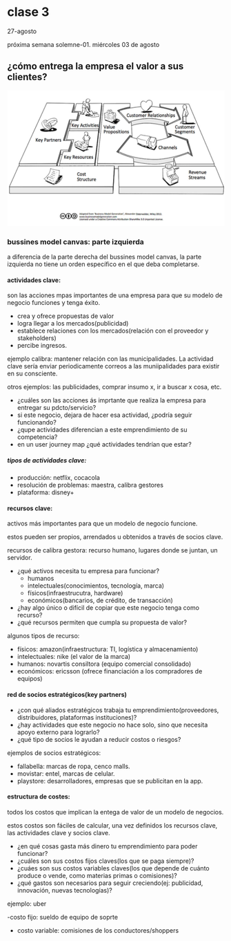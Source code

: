 # clase 3

27-agosto

próxima semana solemne-01. miércoles 03 de agosto

## ¿cómo entrega la empresa el valor a sus clientes?

![bussines model canvas](./imagenes/businees-model-canvas.jpg)

### bussines model canvas: parte izquierda 

a diferencia de la parte derecha del bussines model canvas, la parte izquierda no tiene un orden específico en el que deba completarse.

#### actividades clave:

son las acciones mpas importantes de una empresa para que su modelo de negocio funciones y tenga éxito.

- crea y ofrece propuestas de valor
- logra llegar a los mercados(publicidad)
- establece relaciones con los mercados(relación con el proveedor y stakeholders)
- percibe ingresos.

ejemplo calibra: mantener relación con las municipalidades. La actividad clave sería enviar periodicamente correos a las muniipalidades para existir en su consciente.

otros ejemplos: las publicidades,  comprar insumo x, ir a buscar x cosa, etc.

- ¿cuáles son las acciones ás imprtante que realiza la empresa para entregar su pdcto/servicio?
- si este negocio, dejara de hacer esa actividad, ¿podría seguir funcionando?
- ¿qupe actividades diferencian a este emprendimiento de su competencia?
- en un user journey map ¿qué actividades tendrían que estar?

##### tipos de actividades clave:
- producción: netflix, cocacola
- resolución de problemas: maestra, calibra gestores
- plataforma: disney+

#### recursos clave:

activos más importantes para que un modelo de negocio funcione.

estos pueden ser propios, arrendados u obtenidos a través de socios clave.

recursos de calibra gestora: recurso humano, lugares donde se juntan, un servidor.

- ¿qué activos necesita tu empresa para funcionar?
  - humanos
  - intelectuales(conocimientos, tecnología, marca)
  - físicos(infraestrucutra, hardware)
  - económicos(bancarios, de crédito, de transacción)
- ¿hay algo único o difícil de copiar que este negocio tenga como recurso?
- ¿qué recursos permiten que cumpla su propuesta de valor?

algunos tipos de recurso:

- físicos: amazon(infraestructura: TI, logística y almacenamiento)
- intelectuales: nike (el valor de la marca)
- humanos: novartis consiltora (equipo comercial consolidado)
- económicos: ericsson (ofrece financiación a los compradores de equipos)

#### red de socios estratégicos(key partners)

- ¿con qué aliados estratégicos trabaja tu emprendimiento(proveedores, distribuidores, plataformas instituciones)?
- ¿hay actividades que este negocio no hace solo, sino que necesita apoyo externo para lograrlo?
- ¿qué tipo de socios le ayudan a reducir costos o riesgos?

ejemplos de socios estratégicos: 
- fallabella: marcas de ropa, cenco malls.
- movistar: entel, marcas de celular.
- playstore: desarrolladores, empresas que se publicitan en la app.

#### estructura de costes:

todos los costos que implican la entega de valor de un modelo de negocios.

estos costos son fáciles de calcular, una vez definidos los recursos clave, las actividades clave y socios clave.

- ¿en qué cosas gasta más dinero tu emprendimiento para poder funcionar?
- ¿cuáles son sus costos fijos claves(los que se paga siempre)?
- ¿cuáes son sus costos variables claves(los que depende de cuánto produce o vende, como materias primas o comisiones)?
- ¿qué gastos son necesarios para seguir creciendo(ej: publicidad, innovación, nuevas tecnologías)?

ejemplo: uber

-costo fijo: sueldo de equipo de soprte

- costo variable: comisiones de los conductores/shoppers